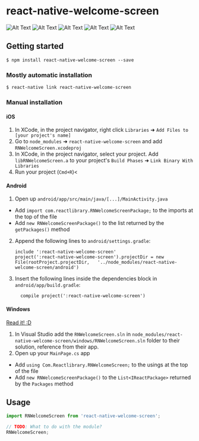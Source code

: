 
# react-native-welcome-screen

![Alt Text](https://github.com/deboajagbe/react-native-welcome-screen/raw/master/s1.png)
![Alt Text](https://github.com/deboajagbe/react-native-welcome-screen/raw/master/s2.png)
![Alt Text](https://github.com/deboajagbe/react-native-welcome-screen/raw/master/s3.png)
![Alt Text](https://github.com/deboajagbe/react-native-welcome-screen/raw/master/s4.png)
![Alt Text](https://github.com/deboajagbe/react-native-welcome-screen/raw/master/s5.png)

## Getting started

`$ npm install react-native-welcome-screen --save`

### Mostly automatic installation

`$ react-native link react-native-welcome-screen`

### Manual installation


#### iOS

1. In XCode, in the project navigator, right click `Libraries` ➜ `Add Files to [your project's name]`
2. Go to `node_modules` ➜ `react-native-welcome-screen` and add `RNWelcomeScreen.xcodeproj`
3. In XCode, in the project navigator, select your project. Add `libRNWelcomeScreen.a` to your project's `Build Phases` ➜ `Link Binary With Libraries`
4. Run your project (`Cmd+R`)<

#### Android

1. Open up `android/app/src/main/java/[...]/MainActivity.java`
  - Add `import com.reactlibrary.RNWelcomeScreenPackage;` to the imports at the top of the file
  - Add `new RNWelcomeScreenPackage()` to the list returned by the `getPackages()` method
2. Append the following lines to `android/settings.gradle`:
  	```
  	include ':react-native-welcome-screen'
  	project(':react-native-welcome-screen').projectDir = new File(rootProject.projectDir, 	'../node_modules/react-native-welcome-screen/android')
  	```
3. Insert the following lines inside the dependencies block in `android/app/build.gradle`:
  	```
      compile project(':react-native-welcome-screen')
  	```

#### Windows
[Read it! :D](https://github.com/ReactWindows/react-native)

1. In Visual Studio add the `RNWelcomeScreen.sln` in `node_modules/react-native-welcome-screen/windows/RNWelcomeScreen.sln` folder to their solution, reference from their app.
2. Open up your `MainPage.cs` app
  - Add `using Com.Reactlibrary.RNWelcomeScreen;` to the usings at the top of the file
  - Add `new RNWelcomeScreenPackage()` to the `List<IReactPackage>` returned by the `Packages` method


## Usage
```javascript
import RNWelcomeScreen from 'react-native-welcome-screen';

// TODO: What to do with the module?
RNWelcomeScreen;
```
  
